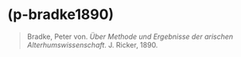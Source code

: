 # (p-bradke1890)
> Bradke, Peter von. *Über Methode und Ergebnisse der arischen Alterhumswissenschaft*. J. Ricker, 1890.
